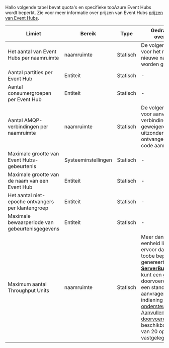 Hallo volgende tabel bevat quota's en specifieke tooAzure Event Hubs wordt beperkt. Zie voor meer informatie over prijzen van Event Hubs [prijzen van Event Hubs](https://azure.microsoft.com/pricing/details/event-hubs/).

| Limiet | Bereik | Type | Gedrag wanneer overschreden | Waarde |
| --- | --- | --- | --- | --- |
| Het aantal van Event Hubs per naamruimte |naamruimte |Statisch |De volgende aanvragen voor het maken van een nieuwe naamruimte worden geweigerd. |10 |
| Aantal partities per Event Hub |Entiteit |Statisch |- |32 |
| Aantal consumergroepen per Event Hub |Entiteit |Statisch |- |20 |
| Aantal AMQP-verbindingen per naamruimte |naamruimte |Statisch |De volgende aanvragen voor aanvullende verbindingen wordt geweigerd en een uitzondering is ontvangen door Hallo code aanroepen. |5,000 |
| Maximale grootte van Event Hubs-gebeurtenis|Systeeminstellingen |Statisch |- |256 kB |
| Maximale grootte van de naam van een Event Hub |Entiteit |Statisch |- |50 tekens |
| Het aantal niet-epoche ontvangers per klantengroep |Entiteit |Statisch |- |5 |
| Maximale bewaarperiode van gebeurtenisgegevens |Entiteit |Statisch |- |1-7 dagen |
| Maximum aantal Throughput Units |naamruimte |Statisch |Meer dan Hallo doorvoer eenheid limiet zorgt ervoor dat uw gegevens toobe beperkt en genereert een  **[ServerBusyException](/dotnet/api/microsoft.servicebus.messaging.serverbusyexception)**. U kunt een groter aantal doorvoereenheden voor een standaard aanvragen laag met indiening een [ondersteuningsaanvraag](/azure/azure-supportability/how-to-create-azure-support-request). [Aanvullende doorvoereenheden](../articles/event-hubs/event-hubs-auto-inflate.md) zijn beschikbaar in blokken van 20 op basis van de vastgelegde aankoop. |20 |

